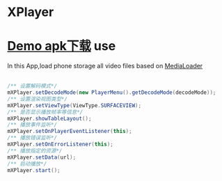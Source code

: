 XPlayer
====
[Demo apk下载](http://fir.im/j2af)
use
====
In this App,load phone storage all video files based on [MediaLoader](https://github.com/jiajunhui/MediaLoader)
<br>
<br>
```java
/** 设置解码模式*/
mXPlayer.setDecodeMode(new PlayerMenu().getDecodeMode(decodeMode));
/** 设置渲染视图类型*/
mXPlayer.setViewType(ViewType.SURFACEVIEW);
/** 是否显示播放帧率等信息*/
mXPlayer.showTableLayout();
/** 播放事件监听*/
mXPlayer.setOnPlayerEventListener(this);
/** 播放错误监听*/
mXPlayer.setOnErrorListener(this);
/** 播放指定的资源*/
mXPlayer.setData(url);
/** 启动播放*/
mXPlayer.start();
```
